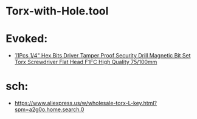 # Torx-with-Hole.tool
# Evoked:
- [11Pcs 1/4" Hex Bits Driver Tamper Proof Security Drill Magnetic Bit Set Torx Screwdriver Flat Head F1FC High Quality 75/100mm](https://www.aliexpress.us/item/3256804936183186.html)

# sch:
- https://www.aliexpress.us/w/wholesale-torx-L-key.html?spm=a2g0o.home.search.0
